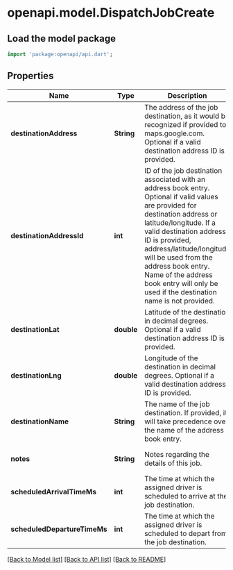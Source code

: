 # openapi.model.DispatchJobCreate

## Load the model package
```dart
import 'package:openapi/api.dart';
```

## Properties
Name | Type | Description | Notes
------------ | ------------- | ------------- | -------------
**destinationAddress** | **String** | The address of the job destination, as it would be recognized if provided to maps.google.com. Optional if a valid destination address ID is provided. | [optional] [default to null]
**destinationAddressId** | **int** | ID of the job destination associated with an address book entry. Optional if valid values are provided for destination address or latitude/longitude. If a valid destination address ID is provided, address/latitude/longitude will be used from the address book entry. Name of the address book entry will only be used if the destination name is not provided. | [optional] [default to null]
**destinationLat** | **double** | Latitude of the destination in decimal degrees. Optional if a valid destination address ID is provided. | [optional] [default to null]
**destinationLng** | **double** | Longitude of the destination in decimal degrees. Optional if a valid destination address ID is provided. | [optional] [default to null]
**destinationName** | **String** | The name of the job destination. If provided, it will take precedence over the name of the address book entry. | [optional] [default to null]
**notes** | **String** | Notes regarding the details of this job. | [optional] [default to null]
**scheduledArrivalTimeMs** | **int** | The time at which the assigned driver is scheduled to arrive at the job destination. | [default to null]
**scheduledDepartureTimeMs** | **int** | The time at which the assigned driver is scheduled to depart from the job destination. | [optional] [default to null]

[[Back to Model list]](../README.md#documentation-for-models) [[Back to API list]](../README.md#documentation-for-api-endpoints) [[Back to README]](../README.md)


